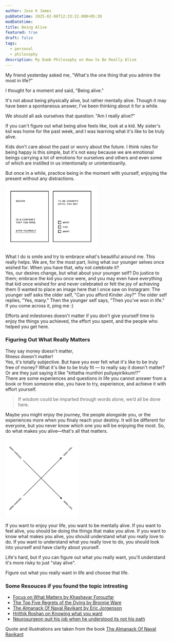 ```yaml
---
author: Jose K James
pubDatetime: 2025-02-06T12:33:22.000+05:30
modDatetime: 
title: Being Alive
featured: true
draft: false
tags:
  - personal
  - philosophy
description: My Dumb Philosophy on How to Be Really Alive
---
```


My friend yesterday asked me, "What's the one thing that you admire the most in life?"

I thought for a moment and said, "Being alive."

It's not about being physically alive, but rather mentally alive. Though it may have been a spontaneous answer, I've been thinking about it for a while.

We should all ask ourselves that question: "Am I really alive?"

If you can't figure out what being alive feels like, look at a kid. My sister's kid was home for the past week, and I was learning what it's like to be truly alive.

Kids don't care about the past or worry about the future. I think rules for being happy is this simple, but it's not easy because we are emotional beings carrying a lot of emotions for ourselves and others and even some of which are instilled in us intentionally or unintentioanlly.

But once in a while, practice being in the moment with yourself, enjoying the present without any distractions.

<img title="" src="https://raw.githubusercontent.com/cyberianzed/blog/main/src/assets/images/2025-02-06-17-45-08-image.png" alt="" width="286" data-align="left">

What I do is smile and try to embrace what's beautiful around me. This really helps. We are, for the most part, living what our younger selves once wished for. When you have that, why not celebrate it?  
Yes, our desires change, but what about your younger self? Do justice to them; embrace the kid you once were, and you may even have everything that kid once wished for and never celebrated or felt the joy of achieving them (I wanted to place an image here that I once saw on Instagram: The younger self asks the older self, "Can you afford Kinder Joy?" The older self replies, "Yes, many." Then the younger self says, "Then you’ve won in life." If you come across it, ping me :) 

Efforts and milestones doesn't matter if you don't give yourself time to enjoy the things you achieved, the effort you spent, and the people who helped you get here.

### Figuring Out What Really Matters

They say money doesn't matter,  
fitness doesn't matter!  
Yes, it's totally subjective. But have you ever felt what it's like to be truly free of money? What it's like to be truly fit — to really say it doesn't matter? Or are they just saying it like "kittatha munthiri puliyayirikkum!?"  
There are some experiences and questions in life you cannot answer from a book or from someone else, you have to try, experience, and achieve it with effort yourself.

> If wisdom could be imparted through words alone, we’d all be done here.

Maybe you might enjoy the journey, the people alongside you, or the experiences more when you finaly reach your destiny. It will be different for everyone, but you never know which one you will be enjoying  the most. So, do what makes you alive—that's all that matters.

<img title="" src="https://raw.githubusercontent.com/cyberianzed/blog/main/src/assets/images/2025-02-06-17-44-07-image.png" alt="" width="229" data-align="center">

If you want to enjoy your life, you want to be mentally alive.
If you want to feel alive, you should be doing the things that make you alive.
If you want to know what makes you alive, you should understand what you really love to do.
If you want to understand what you really love to do, you should look into yourself and have clarity about yourself.

Life's hard, but if you can figure out what you really want, you'll understand it's more risky to just "stay alive".   

Figure out what you really want in life and choose that life.

### Some Resouces if you found the topic intresting

<ul class="list-decimal space-y-2 pl-16 text-base leading-relaxed marker:text-skin-accent">
    <li><a href="https://www.amazon.in/Focus-What-Matters-Darius-Foroux/dp/0143461842" target="_blank">Focus on What Matters by Khashayar Forouzfar</a></li>
    <li><a href="https://www.amazon.in/Top-Five-Regrets-Dying-Transformed/dp/140194065X" target="_blank">The Top Five Regrets of the Dying by Bronnie Ware </a></li>
    <li><a href="https://www.navalmanack.com/" target="_blank">The Almanack Of Naval Ravikant by Eric Jorgenson</a></li>
    <li><a href="https://www.instagram.com/reel/DEnWVDwT1n2/?igsh=YTBwYzR1cDNwZHFv" target="_blank">Hrithik Roshan on Knowing what you want</a></li>
    <li><a href="https://www.youtube.com/watch?v=25LUF8GmbFU" target="_blank">Neurosurgeon quit his job when he understood its not his path</a></li>

</ul>

Quote and illustrations are taken from the book [The Almanack Of Naval Ravikant](https://www.navalmanack.com/)